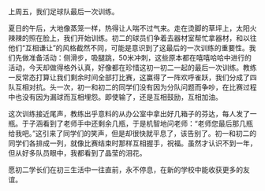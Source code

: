 上周五，我们足球队最后一次训练。

夏日的午后，大地像蒸笼一样，热得让人喘不过气来。走在烫脚的草坪上，太阳火辣辣的照在脸上，我们开始训练。初二的球员们争着去器材室帮忙拿器材，和以往他们“互相谦让”的风格截然不同，可能是意识到了这最后的一次训练的重要性。我们先做准备活动：侧滑步，吸腿跳，50米冲刺，这些原本都在嘻嘻哈哈中进行的活动，今天却做得格外认真，好像都在珍惜这初一初二一起的最后一次训练。教练一反常态打算让我们剩余时间全部打比赛，这赢得了一阵欢呼雀跃，我们分成了四队互相对抗。头一次，初一和初二的同学们没有因为分队问题而争吵，在比赛过程中也没有因为漏球而互相埋怨。即使输了，还是互相鼓励，互相加油。

这次训练接近尾声，教练出乎意料的从办公室中拿出好几箱子的芬达，每人发了一瓶。于子涵看到了老师手中还剩余几瓶，于是机智地问老师：“老师您最后那几瓶给我吧。”这引来了同学们的笑声，但是却很快就平息了，该告别了。初一和初二的同学们各排成一列，就像比赛结束时那样互相握手，祝福。虽然才认识不到一年，但从好多队员眼中，我都看到了晶莹的泪花。

愿初二学长们在初三生活中一往直前，永不停息，在新的学校中能收获更多的友谊。
